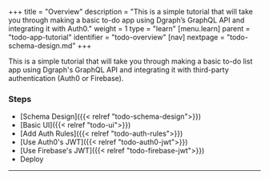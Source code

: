 +++
title = "Overview"
description = "This is a simple tutorial that will take you through making a basic to-do app using Dgraph’s GraphQL API and integrating it with Auth0."
weight = 1
type = "learn"
[menu.learn]
    parent = "todo-app-tutorial"
    identifier = "todo-overview"
[nav]
  nextpage = "todo-schema-design.md"
+++

This is a simple tutorial that will take you through making a basic to-do list app using Dgraph's GraphQL API and integrating it with third-party authentication (Auth0 or Firebase).

### Steps

- [Schema Design]({{< relref "todo-schema-design">}})
- [Basic UI]({{< relref "todo-ui">}})
- [Add Auth Rules]({{< relref "todo-auth-rules">}})
- [Use Auth0's JWT]({{< relref "todo-auth0-jwt">}})
- [Use Firebase's JWT]({{< relref "todo-firebase-jwt">}})
- Deploy

---
